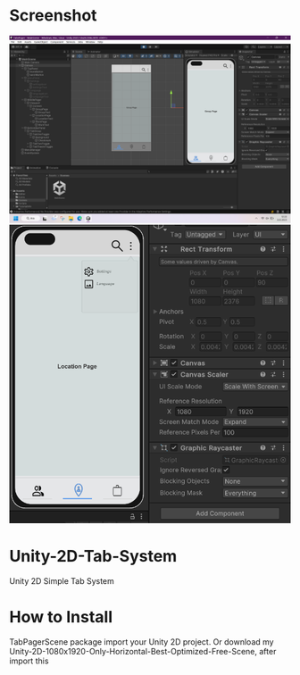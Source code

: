 # Screenshot
 <img src="screen1.png" alt="ScreenShot1" />
 <img src="screen2.png" alt="ScreenShot1" />

# Unity-2D-Tab-System
 Unity 2D Simple Tab System

# How to Install
 TabPagerScene package import your Unity 2D project. Or download my Unity-2D-1080x1920-Only-Horizontal-Best-Optimized-Free-Scene, after import this

